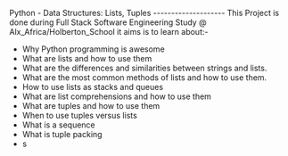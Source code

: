 Python - Data Structures: Lists, Tuples
    --------------------
This Project is done during Full Stack Software Engineering Study @ Alx_Africa/Holberton_School it aims is to learn about:-
- Why Python programming is awesome
- What are lists and how to use them
- What are the differences and similarities between strings and lists.
 - What are the most common methods of lists and how to use them.
- How to use lists as stacks and queues
- What are list comprehensions and how to use them
- What are tuples and how to use them
- When to use tuples versus lists
- What is a sequence
- What is tuple packing
- s
